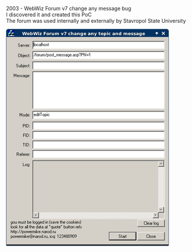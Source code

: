 2003 - WebWiz Forum v7 change any message bug  
I discovered it and created this PoC  
The forum was used internally and externally by Stavropol State University

![Screenshot](/_screenshots/1.png)
